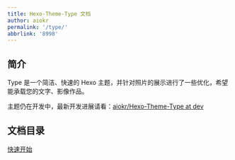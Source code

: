 ```yaml
---
title: Hexo-Theme-Type 文档
author: aiokr
permalink: '/type/'
abbrlink: '8998'
---
```


## 简介

Type 是一个简洁、快速的 Hexo 主题，并针对照片的展示进行了一些优化，希望能承载您的文字、影像作品。

主题仍在开发中，最新开发进展请看：[aiokr/Hexo-Theme-Type at dev](https://github.com/aiokr/Hexo-Theme-Type/tree/dev)

## 文档目录

[快速开始](/type/getstart/)